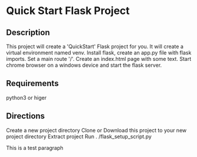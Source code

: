 <h1>Quick Start Flask Project</h1>

<h2>Description</h2>
This project will create a 'QuickStart' Flask project for you. It will create a virtual environment named venv. Install flask, create an app.py file with flask imports. Set a main route '/'. Create an index.html page with some text. Start chrome browser on a windows device and start the flask server.

<h2>Requirements</h2>
python3 or higer

<h2>Directions</h2>
Create a new project directory
Clone or Download this project to your new project directory
Extract project
Run . /flask_setup_script.py

<p>This is a test paragraph</p>

